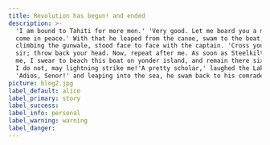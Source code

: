 ```yaml
---
title: Revolution has begun! and ended
description: >-
  'I am bound to Tahiti for more men.' 'Very good. Let me board you a moment—I
  come in peace.' With that he leaped from the canoe, swam to the boat; and
  climbing the gunwale, stood face to face with the captain. 'Cross your arms,
  sir; throw back your head. Now, repeat after me. As soon as Steelkilt leaves
  me, I swear to beach this boat on yonder island, and remain there six days. If
  I do not, may lightning strike me!'A pretty scholar,' laughed the Lakeman.
  'Adios, Senor!' and leaping into the sea, he swam back to his comrades.
picture: blog2.jpg
label_default: alice
label_primary: story
label_success:
label_info: personal
label_warning: warning
label_danger:
---
```

